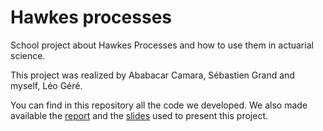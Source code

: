 # Hawkes processes

School project about Hawkes Processes and how to use them in actuarial science.

This project was realized by Ababacar Camara, Sébastien Grand and myself, Léo Géré.

You can find in this repository all the code we developed. We also made available the
[report](https://github.com/leleogere/hawkes-processes/blob/main/report.pdf) and the [slides](https://github.com/leleogere/hawkes-processes/blob/main/slides.pdf) used to present this project.
